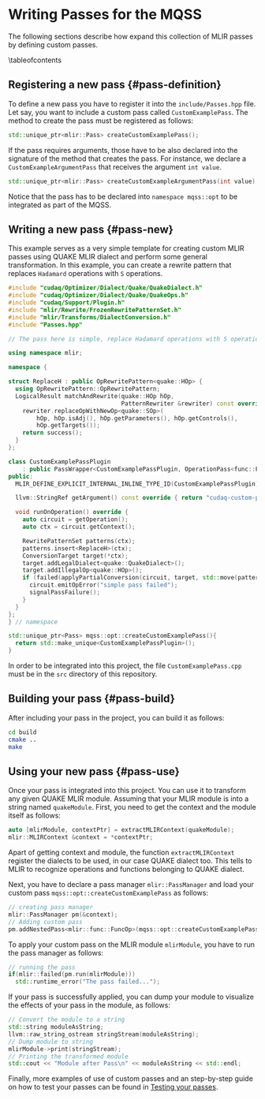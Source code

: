 # Writing Passes for the MQSS

<!-- IMPORTANT: Keep the line above as the first line. -->
<!----------------------------------------------------------------------------
Copyright 2024 Munich Quantum Software Stack Project

Licensed under the Apache License, Version 2.0 with LLVM Exceptions (the
"License"); you may not use this file except in compliance with the License.
You may obtain a copy of the License at

TODO: License

Unless required by applicable law or agreed to in writing, software
distributed under the License is distributed on an "AS IS" BASIS, WITHOUT
WARRANTIES OR CONDITIONS OF ANY KIND, either express or implied. See the
License for the specific language governing permissions and limitations under
the License.

SPDX-License-Identifier: Apache-2.0 WITH LLVM-exception
-------------------------------------------------------------------------- -->

<!-- This file is a static page and included in the ./CMakeLists.txt file. -->

The following sections describe how expand this collection of MLIR passes by defining custom passes.

\tableofcontents

## Registering a new pass {#pass-definition}

To define a new pass you have to register it into the `include/Passes.hpp` file. Let say, you want
to include a custom pass called `CustomExamplePass`. The method to create the pass must be
registered as follows:

```cpp
std::unique_ptr<mlir::Pass> createCustomExamplePass();
```

If the pass requires arguments, those have to be also declared into the signature of the method that
creates the pass. For instance, we declare a `CustomExampleArgumentPass` that receives the argument
`int value`.

```cpp
std::unique_ptr<mlir::Pass> createCustomExampleArgumentPass(int value);
```

Notice that the pass has to be declared into `namespace mqss::opt` to be integrated as part of the
MQSS.

## Writing a new pass {#pass-new}

This example serves as a very simple template for creating custom MLIR passes using QUAKE MLIR
dialect and perform some general transformation. In this example, you can create a rewrite pattern
that replaces `Hadamard` operations with `S` operations.

```cpp
#include "cudaq/Optimizer/Dialect/Quake/QuakeDialect.h"
#include "cudaq/Optimizer/Dialect/Quake/QuakeOps.h"
#include "cudaq/Support/Plugin.h"
#include "mlir/Rewrite/FrozenRewritePatternSet.h"
#include "mlir/Transforms/DialectConversion.h"
#include "Passes.hpp"

// The pass here is simple, replace Hadamard operations with S operations.

using namespace mlir;

namespace {

struct ReplaceH : public OpRewritePattern<quake::HOp> {
  using OpRewritePattern::OpRewritePattern;
  LogicalResult matchAndRewrite(quake::HOp hOp,
                                PatternRewriter &rewriter) const override {
    rewriter.replaceOpWithNewOp<quake::SOp>(
        hOp, hOp.isAdj(), hOp.getParameters(), hOp.getControls(),
        hOp.getTargets());
    return success();
  }
};

class CustomExamplePassPlugin
    : public PassWrapper<CustomExamplePassPlugin, OperationPass<func::FuncOp>> {
public:
  MLIR_DEFINE_EXPLICIT_INTERNAL_INLINE_TYPE_ID(CustomExamplePassPlugin)

  llvm::StringRef getArgument() const override { return "cudaq-custom-pass"; }

  void runOnOperation() override {
    auto circuit = getOperation();
    auto ctx = circuit.getContext();

    RewritePatternSet patterns(ctx);
    patterns.insert<ReplaceH>(ctx);
    ConversionTarget target(*ctx);
    target.addLegalDialect<quake::QuakeDialect>();
    target.addIllegalOp<quake::HOp>();
    if (failed(applyPartialConversion(circuit, target, std::move(patterns)))) {
      circuit.emitOpError("simple pass failed");
      signalPassFailure();
    }
  }
};
} // namespace

std::unique_ptr<Pass> mqss::opt::createCustomExamplePass(){
  return std::make_unique<CustomExamplePassPlugin>();
}
```

In order to be integrated into this project, the file `CustomExamplePass.cpp` must be in the `src`
directory of this repository.

## Building your pass {#pass-build}

After including your pass in the project, you can build it as follows:

```bash
cd build
cmake ..
make
```

## Using your new pass {#pass-use}

Once your pass is integrated into this project. You can use it to transform any given QUAKE MLIR
module. Assuming that your MLIR module is into a string named `quakeModule`. First, you need to get
the context and the module itself as follows:

```cpp
auto [mlirModule, contextPtr] = extractMLIRContext(quakeModule);
mlir::MLIRContext &context = *contextPtr;
```

Apart of getting context and module, the function `extractMLIRContext` register the dialects to be
used, in our case QUAKE dialect too. This tells to MLIR to recognize operations and functions
belonging to QUAKE dialect.

Next, you have to declare a pass manager `mlir::PassManager` and load your custom pass
`mqss::opt::createCustomExamplePass` as follows:

```cpp
// creating pass manager
mlir::PassManager pm(&context);
// Adding custom pass
pm.addNestedPass<mlir::func::FuncOp>(mqss::opt::createCustomExamplePass());
```

To apply your custom pass on the MLIR module `mlirModule`, you have to run the pass manager as
follows:

```cpp
// running the pass
if(mlir::failed(pm.run(mlirModule)))
  std::runtime_error("The pass failed...");
```

If your pass is successfully applied, you can dump your module to visualize the effects of your pass
in the module, as follows:

```cpp
// Convert the module to a string
std::string moduleAsString;
llvm::raw_string_ostream stringStream(moduleAsString);
// Dump module to string
mlirModule->print(stringStream);
// Printing the transformed module
std::cout << "Module after Pass\n" << moduleAsString << std::endl;
```

Finally, more examples of use of custom passes and an step-by-step guide on how to test your passes
can be found in [Testing your passes](guide.md).
